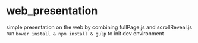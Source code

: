 # web_presentation
simple presentation on the web by combining fullPage.js and scrollReveal.js
run `bower install & npm install & gulp` to init dev environment
